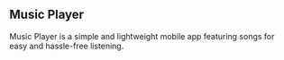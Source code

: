 ## Music Player

Music Player is a simple and lightweight mobile app featuring songs for easy and hassle-free listening.

